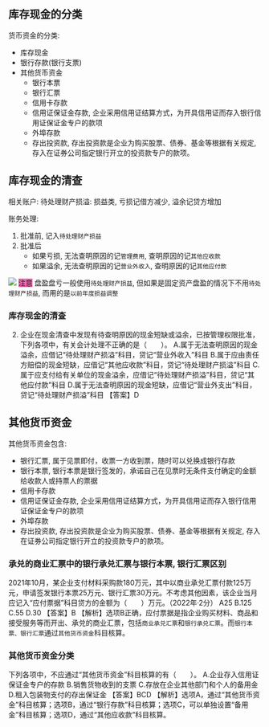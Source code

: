 ## 库存现金的分类
货币资金的分类:
- 库存现金
- 银行存款(银行支票)
- 其他货币资金
    - 银行本票
    - 银行汇票
    - 信用卡存款
    - 信用证保证金存款, 企业采用信用证结算方式，为开具信用证而存入银行信用证保证金专户的款项
    - 外埠存款
    - 存出投资款, 存出投资款是企业为购买股票、债券、基金等根据有关规定, 存入在证券公司指定银行开立的投资款专户的款项。

## 库存现金的清查

相关账户:
待处理财产损溢: 损益类, 亏损记借方减少, 溢余记贷方增加

账务处理:
1. 批准前, 记入`待处理财产损益`
2. 批准后
    - 如果亏损, 无法查明原因的记`管理费用`, 查明原因的记`其他应收款`
    - 如果溢余, 无法查明原因的记`营业外收入`, 查明原因的记`其他应付款`


![](./实务_流动资产_货币资金/1.png)
<font style="background: hotpink">注意</font>
盘盈盘亏一般使用`待处理财产损益`, 但如果是固定资产盘盈的情况下不用`待处理财产损益`, 而用的是`以前年度损益调整`


### 库存现金的清查


2. 企业在现金清查中发现有待查明原因的现金短缺或溢余，已按管理权限批准，下列各项中，有关会计处理不正确的是（　　）。
A.属于无法查明原因的现金溢余，应借记“待处理财产损溢”科目，贷记“营业外收入”科目
B.属于应由责任方赔偿的现金短缺，应借记“其他应收款”科目，贷记“待处理财产损溢”科目
C.属于应支付给有关单位的现金溢余，应借记“待处理财产损溢”科目，贷记“其他应付款”科目
D.属于无法查明原因的现金短缺，应借记“营业外支出”科目，贷记“待处理财产损溢”科目
【答案】D




## 其他货币资金
其他货币资金包含:
- 银行汇票, 属于见票即付，收票一方收到票，随时可以兑换成银行存款
- 银行本票, 银行本票是银行签发的，承诺自己在见票时无条件支付确定的金额给收款人或持票人的票据
- 信用卡存款
- 信用证保证金存款, 企业采用信用证结算方式，为开具信用证而存入银行信用证保证金专户的款项
- 外埠存款
- 存出投资款, 存出投资款是企业为购买股票、债券、基金等根据有关规定, 存入在证券公司指定银行开立的投资款专户的款项。



### 承兑的商业汇票中的银行承兑汇票与银行本票, 银行汇票区别

2021年10月，某企业支付材料采购款180万元，其中以商业承兑汇票付款125万元，申请签发银行本票25万元、银行汇票30万元。不考虑其他因素，该企业当月应记入“应付票据”科目贷方的金额为（　　）万元。（2022年·2分）
A25
B.125
C.55
D.30
【答案】B
【解析】选项B正确，应付票据是指企业购买材料、商品和接受服务等而开出、承兑的商业汇票，包括`商业承兑汇票`和`银行承兑汇票`。而`银行本票、银行汇票`通过`其他货币资金`科目核算。


### 其他货币资金分类
下列各项中，不应通过“其他货币资金”科目核算的有（　　）。
A.企业存入信用证保证金专户的存款
B.销售货物收到的支票
C.存放在企业其他部门和个人的备用金
D.租入包装物支付的存出保证金
【答案】BCD
【解析】选项A，通过“其他货币资金”科目核算；选项B，通过“银行存款”科目核算；选项C，可以单独设置“备用金”科目核算；选项D，通过“其他应收款”科目核算。

